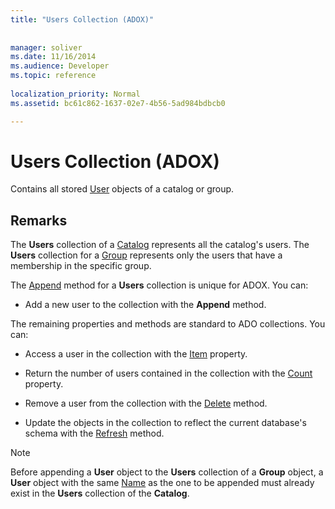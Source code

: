 ```yaml
---
title: "Users Collection (ADOX)"
 
 
manager: soliver
ms.date: 11/16/2014
ms.audience: Developer
ms.topic: reference
  
localization_priority: Normal
ms.assetid: bc61c862-1637-02e7-4b56-5ad984bdbcb0

---
```


# Users Collection (ADOX)

Contains all stored [User](user-object-adox.md) objects of a catalog or group. 
  
## Remarks

The **Users** collection of a [Catalog](catalog-object-adox.md) represents all the catalog's users. The **Users** collection for a [Group](group-object-adox.md) represents only the users that have a membership in the specific group. 
  
The [Append](append-method-adox-users.md) method for a **Users** collection is unique for ADOX. You can: 
  
- Add a new user to the collection with the **Append** method. 
    
The remaining properties and methods are standard to ADO collections. You can:
  
- Access a user in the collection with the [Item](item-property-ado.md) property. 
    
- Return the number of users contained in the collection with the [Count](count-property-ado.md) property. 
    
- Remove a user from the collection with the [Delete](delete-method-adox-collections.md) method. 
    
- Update the objects in the collection to reflect the current database's schema with the [Refresh](refresh-method-ado.md) method. 
    
> [!NOTE]
> Before appending a **User** object to the **Users** collection of a **Group** object, a **User** object with the same [Name](name-property-adox.md) as the one to be appended must already exist in the **Users** collection of the **Catalog**. 
  

